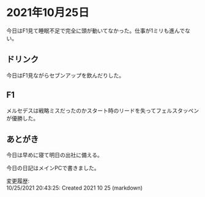 # 2021年10月25日

今日はF1見て睡眠不足で完全に頭が動いてなかった。仕事が1ミリも進んでない。

## ドリンク

今日はF1見ながらセブンアップを飲んだりした。

## F1

メルセデスは戦略ミスだったのかスタート時のリードを失ってフェルスタッペンが優勝した。

## あとがき

今日は早めに寝て明日の出社に備える。

今日の日記はメインPCで書きました。

変更履歴:  
10/25/2021 20:43:25: Created 2021 10 25 (markdown)  
